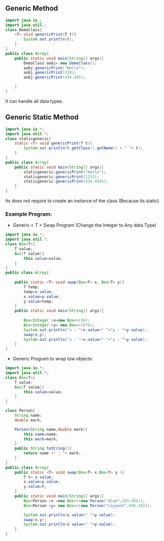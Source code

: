 ## Generic Method

```java
import java.io.;
import java.util.;
class DemoClass{
	<T> void genericPrint(T t){
		System.out.println(t);
	}
}
public class Array{
	public static void main(String[] args){
		DemoClass aobj= new DemoClass();
		aobj.genericPrint("Hello");
		aobj.genericPrint(234);
		aobj.genericPrint(434.445);

	}
}
```

It can handle all data types.

## Generic Static Method

```java
import java.io.*;
import java.util.*;
class staticgeneric{
	static <T> void genericPrint(T t){
		System.out.println(t.getClass().getName() + " "+ t);
	}
}
public class Array{
	public static void main(String[] args){
		staticgeneric.genericPrint("hello");
		staticgeneric.genericPrint(1233);
		staticgeneric.genericPrint(434.4545);
	}
}
```

Its does not require to create an instance of the class (Because its static)

### Example Program:

- Generic < T > Swap Program (Change the Integer to Any data Type)

```java
import java.io.*;
import java.util.*;
class Box<T>{
	T value;
	Box(T value){
		this.value=value;
	}
}
public class Array{
	
	public static <T> void swap(Box<T> x, Box<T> y){
		T temp;
		temp=x.value;
		x.value=y.value;
		y.value=temp;
	}
	public static void main(String[] args){
		
		Box<Integer >x=new Box<>(56);
		Box<Integer >y= new Box<>(676);
		System.out.println("x : "+x.value+" "+"y : "+y.value);
		swap(x,y);
		System.out.println("x : "+x.value+" "+"y : "+y.value);
	}
}
```

- Generic Program to wrap tow objects:

```java
import java.io.*;
import java.util.*;
class Box<T>{
	T value;
	Box(T value){
		this.value=value;
	}
}

class Person{
	String name;
	double mark;

	Person(String name,double mark){
		this.name=name;
		this.mark=mark;
	}
	public String toString(){
		return name +" : "+ mark;
	}
}
public class Array{
	public static <T> void swap(Box<T> x,Box<T> y ){
		T t= x.value;
		x.value=y.value;
		y.value=t;
	}
	public static void main(String[] args){
		Box<Person >x =new Box<>(new Person("Alen",343.454));
		Box<Person >y= new Box<>(new Person("Lajeesh",656.343));

		System.out.println(x.value+" "+y.value);
		swap(x,y);
		System.out.println(x.value+" "+y.value);
	}
}
```